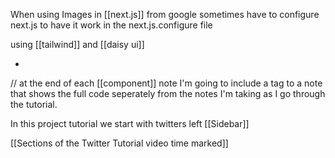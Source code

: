 When using Images in [[next.js]] from google sometimes have to configure next.js to have it work in the next.js.configure file

using [[tailwind]] and [[daisy ui]] 

-

// at the end of each [[component]] note I'm going to include a tag to a note that shows the full code seperately from the notes I'm taking as I go through the tutorial.


In this project tutorial we start with twitters left [[Sidebar]] 

[[Sections of the Twitter Tutorial video time marked]] 


















